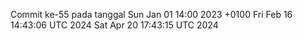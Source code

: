 Commit ke-55 pada tanggal Sun Jan 01 14:00 2023 +0100
Fri Feb 16 14:43:06 UTC 2024
Sat Apr 20 17:43:15 UTC 2024
